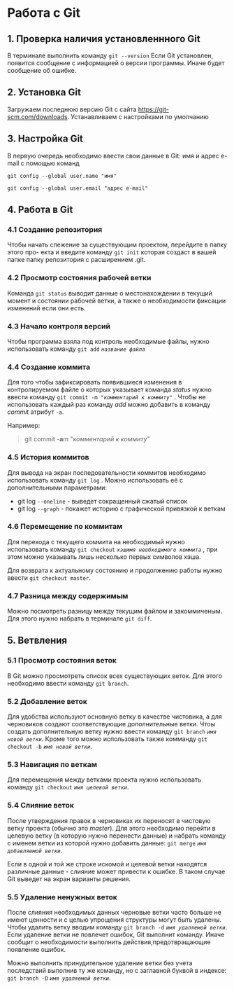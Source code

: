 # Работа с Git

## 1. Проверка наличия установленнного Git

В терминале выполнить команду
`git --version`
Если Git установлен, появится сообщение с информацией о версии программы. Иначе будет сообщение об ошибке.

## 2. Установка Git

Загружаем последнюю версию Git с сайта <https://git-scm.com/downloads>.
Устанавливаем с настройками по умолчанию

## 3. Настройка Git

В первую очередь необходимо ввести свои данные в Git: имя и адрес e-mail с помощью команд

`git config --global user.name "имя"`

`git config --global user.email "адрес e-mail"`

## 4. Работа в Git

### 4.1 Создание репозитория

Чтобы начать слежение за существующим проектом, перейдите в папку этого про-
екта и введите команду
`git init`
которая создаст в вашей папке папку репозитория с расширением .git.

### 4.2 Просмотр состояния рабочей ветки

Команда
`git status`
выводит данные о местонахождении в текущий момент и состоянии рабочей ветки, а также о необходимости фиксации изменений если они есть.

### 4.3 Начало контроля версий

Чтобы программа взяла под контроль необходимые файлы, нужно использовать команду
`git add` *`название файла`*

### 4.4 Создание коммита

Для того чтобы зафиксировать появившиеся изменения в контролируемом файле о которых указывает команда *status* нужно ввести команду
`git commit -m "`*`комментарий к коммиту`*`"`
. Чтобы не использовать каждый раз команду *add* можно добавить в команду *commit* атрибут `-a`.

Например:
>git commit -**a**m "*комментарий к коммиту*"

### 4.5 История коммитов

Для вывода на экран последовательности коммитов необходимо использовать команду
`git log`
. Можно использовать её с дополнительными параметрами:

* git log `--oneline` - выведет сокращенный сжатый список
* git log `--graph` - покажет историю с графической привязкой к веткам

### 4.6 Перемещение по коммитам

Для перехода с текущего коммита на необходимый нужно использовать команду
`git checkout` *`хэшимя необходимого коммита`*
, при этом можно указывать лишь несколько первых символов хэша.

Для возврата к актуальному состоянию и продолжению работы нужно ввести
`git checkout master`.

### 4.7 Разница между содержимым

Можно посмотреть разницу между текущим файлом и закоммиченым. Для этого нужно набрать в терминале
`git diff`.

## 5. Ветвления

### 5.1 Просмотр состояния веток

В Git можно просмотреть список всех существующих веток. Для этого необходимо ввести команду `git branch`.

### 5.2 Добавление веток

Для удобства используют основную ветку в качестве чистовика, а для черновиков создают соответствующие дополнительные ветки.
Чтоы создать дополнительную ветку нужно ввести команду `git branch` *`имя новой ветки`*. Кроме того можно использовать также комманду `git checkout -b` *`имя новой ветки`*.

### 5.3 Навигация по веткам

Для перемещения между ветками проекта нужно использовать команду `git checkout` *`имя целевой ветки`*.

### 5.4 Слияние веток

После утверждения правок в черновиках их переносят в чистовую ветку проекта (обычно это *master*).
Для этого необходимо перейти в целевую ветку (в которую нужно перенести данные) и набрать команду с именем ветки из которой нужно добавить данные: `git merge` *`имя добавляемой ветки`*.

Если в одной и той же строке искомой и целевой ветки находятся различные данные - слияние может привести к ошибке. В таком случае Git выведет на экран варианты решения.

### 5.5 Удаление ненужных веток

После слияния необходимых данных черновые ветки часто больше не имеют ценности и с целью упрощения структуры могут быть удалены. Чтобы удалить ветку вводим команду `git branch -d` *`имя удаляемой ветки`*.
Если удаление ветки не повлечет ошибок, Git выполнит команду. Иначе сообщит о необходимости выполнить действия,предотвращающие появление ошибок.

Можно выполнить принудительное удаление ветки без учета последствий выполнив ту же команду, но с заглавной буквой в индексе: `git branch -D` *`имя удаляемой ветки`*.

